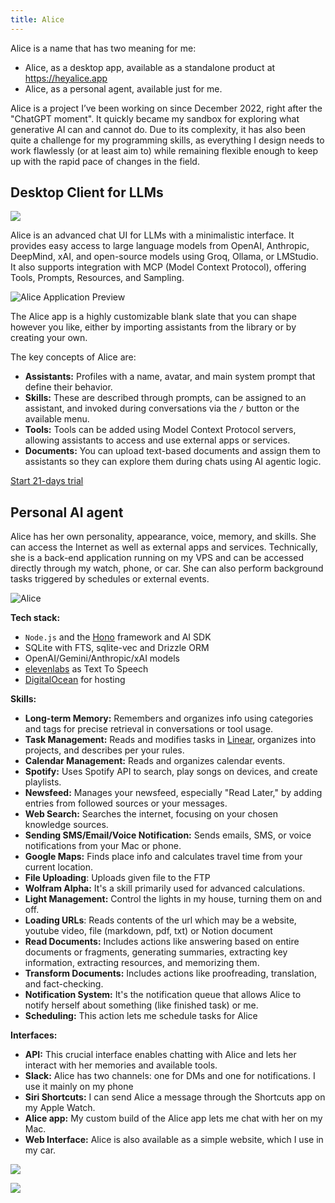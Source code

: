 ```yaml
---
title: Alice
---
```

Alice is a name that has two meaning for me:

- Alice, as a desktop app, available as a standalone product at https://heyalice.app
- Alice, as a personal agent, available just for me.

Alice is a project I’ve been working on since December 2022, right after the "ChatGPT moment". It quickly became my sandbox for exploring what generative AI can and cannot do. Due to its complexity, it has also been quite a challenge for my programming skills, as everything I design needs to work flawlessly (or at least aim to) while remaining flexible enough to keep up with the rapid pace of changes in the field.
## Desktop Client for LLMs

![](https://cloud.overment.com/SCR-20251004-kxne-1759572322.png)

Alice is an advanced chat UI for LLMs with a minimalistic interface. It provides easy access to large language models from OpenAI, Anthropic, DeepMind, xAI, and open-source models using Groq, Ollama, or LMStudio. It also supports integration with MCP (Model Context Protocol), offering Tools, Prompts, Resources, and Sampling.

![Alice Application Preview](https://cloud.overment.com/SCR-20251004-kxud-1759572367.png)

The Alice app is a highly customizable blank slate that you can shape however you like, either by importing assistants from the library or by creating your own. 

The key concepts of Alice are:

- **Assistants:** Profiles with a name, avatar, and main system prompt that define their behavior.  
- **Skills:** These are described through prompts, can be assigned to an assistant, and invoked during conversations via the `/` button or the available menu.  
- **Tools:** Tools can be added using Model Context Protocol servers, allowing assistants to access and use external apps or services.  
- **Documents:** You can upload text-based documents and assign them to assistants so they can explore them during chats using AI agentic logic.

[Start 21-days trial](https://heyalice.app)

## Personal AI agent

Alice has her own personality, appearance, voice, memory, and skills. She can access the Internet as well as external apps and services. Technically, she is a back-end application running on my VPS and can be accessed directly through my watch, phone, or car. She can also perform background tasks triggered by schedules or external events.

![Alice](https://cloud.overment.com/alice_agi_avatar-1759570179.png)

**Tech stack:**

- `Node.js` and the [Hono](https://hono.dev/) framework and AI SDK
- SQLite with FTS, sqlite-vec and Drizzle ORM
- OpenAI/Gemini/Anthropic/xAI models
- [elevenlabs](https://www.elevenlabs.io/) as Text To Speech
- [DigitalOcean](https://www.digitalocean.com/) for hosting

**Skills:**

- **Long-term Memory:** Remembers and organizes info using categories and tags for precise retrieval in conversations or tool usage.
- **Task Management:** Reads and modifies tasks in [Linear](https://linear.app), organizes into projects, and describes per your rules.
- **Calendar Management:** Reads and organizes calendar events.
- **Spotify:** Uses Spotify API to search, play songs on devices, and create playlists.
- **Newsfeed:** Manages your newsfeed, especially "Read Later," by adding entries from followed sources or your messages.
- **Web Search:** Searches the internet, focusing on your chosen knowledge sources.
- **Sending SMS/Email/Voice Notification:** Sends emails, SMS, or voice notifications from your Mac or phone.
- **Google Maps:** Finds place info and calculates travel time from your current location.
- **File Uploading**: Uploads given file to the FTP
- **Wolfram Alpha:** It's a skill primarily used for advanced calculations.
- **Light Management:** Control the lights in my house, turning them on and off.
- **Loading URLs**: Reads contents of the url which may be a website, youtube video, file (markdown, pdf, txt) or Notion document
- **Read Documents:** Includes actions like answering based on entire documents or fragments, generating summaries, extracting key information, extracting resources, and memorizing them.
- **Transform Documents:** Includes actions like proofreading, translation, and fact-checking.
- **Notification System:** It's the notification queue that allows Alice to notify herself about something (like finished task) or me.
- **Scheduling:** This action lets me schedule tasks for Alice

**Interfaces:**

- **API:** This crucial interface enables chatting with Alice and lets her interact with her memories and available tools.
- **Slack:** Alice has two channels: one for DMs and one for notifications. I use it mainly on my phone
- **Siri Shortcuts:** I can send Alice a message through the Shortcuts app on my Apple Watch.
- **Alice app:** My custom build of the Alice app lets me chat with her on my Mac.
- **Web Interface:** Alice is also available as a simple website, which I use in my car.

![](https://cloud.overment.com/SCR-20251004-kwqt-1759572176.jpeg)

![](https://cloud.overment.com/SCR-20251004-kwtz-1759572197.jpeg)
